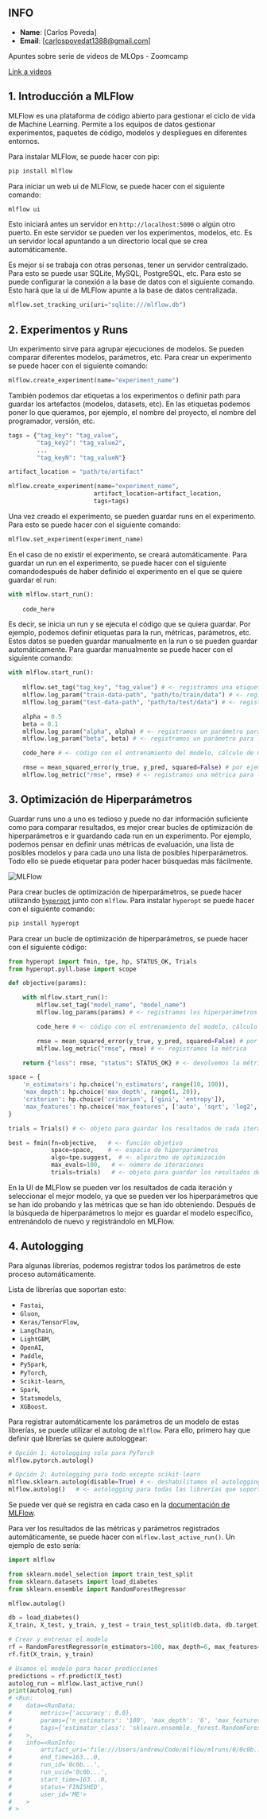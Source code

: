 ## INFO

- **Name**: [Carlos Poveda]
- **Email**: [carlospovedat1388@gmail.com]

Apuntes sobre serie de videos de MLOps - Zoomcamp

[Link a videos](https://youtu.be/s0uaFZSzwfI)

## 1. Introducción a MLFlow

MLFlow es una plataforma de código abierto para gestionar el ciclo de vida de Machine Learning. Permite a los equipos de datos gestionar experimentos, paquetes de código, modelos y despliegues en diferentes entornos.

Para instalar MLFlow, se puede hacer con pip:

```bash
pip install mlflow
```

Para iniciar un web ui de MLFlow, se puede hacer con el siguiente comando:

```bash
mlflow ui
```

Esto iniciará antes un servidor en `http://localhost:5000` o algún otro puerto. En este servidor se pueden ver los experimentos, modelos, etc. Es un servidor local apuntando a un directorio local que se crea automáticamente.

Es mejor si se trabaja con otras personas, tener un servidor centralizado. Para esto se puede usar SQLite, MySQL, PostgreSQL, etc. Para esto se puede configurar la conexión a la base de datos con el siguiente comando. Esto hará que la ui de MLFlow apunte a la base de datos centralizada.

```python
mlflow.set_tracking_uri(uri="sqlite:///mlflow.db")
```

## 2. Experimentos y Runs

Un experimento sirve para agrupar ejecuciones de modelos. Se pueden comparar diferentes modelos, parámetros, etc. Para crear un experimento se puede hacer con el siguiente comando:

```python
mlflow.create_experiment(name="experiment_name")
```

También podemos dar etiquetas a los experimentos o definir path para guardar los artefactos (modelos, datasets, etc). En las etiquetas podemos poner lo que queramos, por ejemplo, el nombre del proyecto, el nombre del programador, versión, etc.

```python
tags = {"tag_key": "tag_value",
        "tag_key2": "tag_value2",
        ...
        "tag_keyN": "tag_valueN"}

artifact_location = "path/to/artifact"

mlflow.create_experiment(name="experiment_name",
                        artifact_location=artifact_location,
                        tags=tags)
```

Una vez creado el experimento, se pueden guardar runs en el experimento. Para esto se puede hacer con el siguiente comando:

```python
mlflow.set_experiment(experiment_name)
```

En el caso de no existir el experimento, se creará automáticamente. Para guardar un run en el experimento, se puede hacer con el siguiente comandodespués de haber definido el experimento en el que se quiere guardar el run:

```python
with mlflow.start_run():
    
    code_here
```

Es decir, se inicia un run y se ejecuta el código que se quiera guardar. Por ejemplo, podemos definir etiquetas para la run, métricas, parámetros, etc. Estos datos se pueden guardar manualmente en la run o se pueden guardar automáticamente. Para guardar manualmente se puede hacer con el siguiente comando:

```python
with mlflow.start_run():
    
    mlflow.set_tag("tag_key", "tag_value") # <- registramos una etiqueta para la run
    mlflow.log_param("train-data-path", "path/to/train/data") # <- registramos un parámetro para la run que es la ruta de los datos de entrenamiento
    mlflow.log_param("test-data-path", "path/to/test/data") # <- registramos un parámetro para la run que es la ruta de los datos de test

    alpha = 0.5
    beta = 0.1
    mlflow.log_param("alpha", alpha) # <- registramos un parámetro para la run que es el valor de alpha
    mlflow.log_param("beta", beta) # <- registramos un parámetro para la run que es el valor de beta

    code_here # <- código con el entrenamiento del modelo, cálculo de métricas, etc

    rmse = mean_squared_error(y_true, y_pred, squared=False) # por ejemplo
    mlflow.log_metric("rmse", rmse) # <- registramos una métrica para la run que es el rmse
```

## 3. Optimización de Hiperparámetros

Guardar runs uno a uno es tedioso y puede no dar información suficiente como para comparar resultados, es mejor crear bucles de optimización de hiperparámetros e ir guardando cada run en un experimento. Por ejemplo, podemos pensar en definir unas métricas de evaluación, una lista de posibles modelos y para cada uno una lista de posibles hiperparámetros. Todo ello se puede etiquetar para poder hacer búsquedas más fácilmente.

![MLFlow](https://mlflow.org/docs/latest/_images/tag-exp-run-relationship.svg)

Para crear bucles de optimización de hiperparámetros, se puede hacer utilizando [`hyperopt`](https://hyperopt.github.io/hyperopt/) junto con `mlflow`. Para instalar `hyperopt` se puede hacer con el siguiente comando:

```python
pip install hyperopt
```

Para crear un bucle de optimización de hiperparámetros, se puede hacer con el siguiente código:

```python
from hyperopt import fmin, tpe, hp, STATUS_OK, Trials
from hyperopt.pyll.base import scope

def objective(params):

    with mlflow.start_run():
        mlflow.set_tag("model_name", "model_name")
        mlflow.log_params(params) # <- registramos los hiperparámetros que le vayamos a meter al modelo

        code_here # <- código con el entrenamiento del modelo, cálculo de métricas, etc

        rmse = mean_squared_error(y_true, y_pred, squared=False) # por ejemplo
        mlflow.log_metric("rmse", rmse) # <- registramos la métrica

    return {"loss": rmse, "status": STATUS_OK} # <- devolvemos la métrica que queremos optimizar

space = {  
    'n_estimators': hp.choice('n_estimators', range(10, 100)),                      # <- hiperparámetros que queremos optimizar con hyperopt
    'max_depth': hp.choice('max_depth', range(1, 20)),                              # (este es un ejemplo para RandomForest)
    'criterion': hp.choice('criterion', ['gini', 'entropy']),
    'max_features': hp.choice('max_features', ['auto', 'sqrt', 'log2', None])
}

trials = Trials() # <- objeto para guardar los resultados de cada iteración

best = fmin(fn=objective,   # <- función objetivo
            space=space,    # <- espacio de hiperparámetros
            algo=tpe.suggest,  # <- algoritmo de optimización
            max_evals=100,   # <- número de iteraciones
            trials=trials)   # <- objeto para guardar los resultados de cada iteración

```

En la UI de MLFlow se pueden ver los resultados de cada iteración y seleccionar el mejor modelo, ya que se pueden ver los hiperparámetros que se han ido probando y las métricas que se han ido obteniendo. Después de la búsqueda de hiperparámetros lo mejor es guardar el modelo específico, entrenándolo de nuevo y registrándolo en MLFlow.




## 4. Autologging

Para algunas librerías, podemos registrar todos los parámetros de este proceso automáticamente.

Lista de librerías que soportan esto:

- `Fastai`,
- `Gluon`,
- `Keras/TensorFlow`,
- `LangChain`,
- `LightGBM`,
- `OpenAI`,
- `Paddle`,
- `PySpark`,
- `PyTorch`,
- `Scikit-learn`,
- `Spark`,
- `Statsmodels`,
- `XGBoost`.

Para registrar automáticamente los parámetros de un modelo de estas librerías, se puede utilizar el autolog de `mlflow`. Para ello, primero hay que definir qué librerías se quiere autologgear:

```python
# Opción 1: Autologging solo para PyTorch
mlflow.pytorch.autolog()

# Opción 2: Autologging para todo excepto scikit-learn
mlflow.sklearn.autolog(disable=True) # <- deshabilitamos el autologging de scikit-learn
mlflow.autolog()   # <- autologging para todas las librerías que soportan autologging
```

Se puede ver qué se registra en cada caso en la [documentación de MLFlow](https://mlflow.org/docs/latest/tracking/autolog.html).

Para ver los resultados de las métricas y parámetros registrados automáticamente, se puede hacer con `mlflow.last_active_run()`. Un ejemplo de esto sería:

```python
import mlflow

from sklearn.model_selection import train_test_split
from sklearn.datasets import load_diabetes
from sklearn.ensemble import RandomForestRegressor

mlflow.autolog()

db = load_diabetes()
X_train, X_test, y_train, y_test = train_test_split(db.data, db.target)

# Crear y entrenar el modelo
rf = RandomForestRegressor(n_estimators=100, max_depth=6, max_features=3)
rf.fit(X_train, y_train)

# Usamos el modelo para hacer predicciones
predictions = rf.predict(X_test)
autolog_run = mlflow.last_active_run()
print(autolog_run)
# <Run:
#    data=<RunData:
#        metrics={'accuracy': 0.0},
#        params={'n_estimators': '100', 'max_depth': '6', 'max_features': '3'},
#        tags={'estimator_class': 'sklearn.ensemble._forest.RandomForestRegressor', 'estimator_name': 'RandomForestRegressor'}
#    >,
#    info=<RunInfo:
#        artifact_uri='file:///Users/andrew/Code/mlflow/mlruns/0/0c0b.../artifacts',
#        end_time=163...0,
#        run_id='0c0b...',
#        run_uuid='0c0b...',
#        start_time=163...0,
#        status='FINISHED',
#        user_id='ME'>
#    >
# >
```


